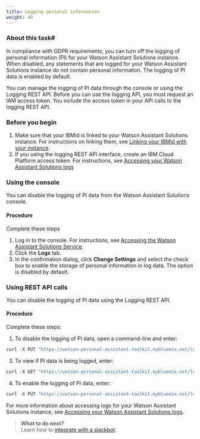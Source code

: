 ```yaml
---
title: Logging personal information
weight: 40
---
```

### About this task#
In compliance with GDPR requirements, you can turn off the logging of personal information (PI) for your Watson Assistant Solutions instance.  When disabled, any statements that are logged for your Watson Assistant Solutions instance do not contain personal information. The logging of PI data is enabled by default.

You can manage the logging of PI data through the console or using the Logging REST API. Before you can use the logging API, you must request an IAM access token.  You include the access token in your API calls to the logging REST API.

### Before you begin
1. Make sure that your IBMid is linked to your Watson Assistant Solutions instance.  For instructions on linking them, see [Linking your IBMid with your instance]({{site.baseurl}}/further-topics/login-with-IBMid/).
2. If you using the logging REST API interface, create an IBM Cloud Platform access token.  For instructions, see [Accessing your Watson Assistant Solutions logs]({{site.baseurl}}/further-topics/get-api-key/)

### Using the console
You can disable the logging of PI data from the Watson Assistant Solutions console.

#### Procedure
Complete these steps
1. Log in to the console. For instructions, see [Accessing the Watson Assistant Solutions Service]({{site.baseurl}}/get-started/get-api-key/).
2. Click the **Logs** tab.
3. In the confirmation dialog, click **Change Settings** and select the check box to enable the storage of personal information in log data.  The option is disabled by default.

### Using REST API calls
You can disable the logging of PI data using the Logging REST API.

#### Procedure
Complete these steps:
1. To disable the logging of PI data, open a command-line and enter:
```javascript
curl -X PUT "https://watson-personal-assistant-toolkit.mybluemix.net/logging/pi/off" -H "accept: application/json" -H "Content-Type: application/json" --header "authorization: Bearer `node printToken.js paste-your-Platform-API-key-here`"
```
3. To view if PI data is being logged, enter:
```javascript
curl -X GET "https://watson-personal-assistant-toolkit.mybluemix.net/logging/pi" -H "accept: application/json" --header "authorization: Bearer `node printToken.js paste-your-Platform-API-key-here`"
```
4. To enable the logging of PI data, enter:
```javascript
curl -X PUT "https://watson-personal-assistant-toolkit.mybluemix.net/logging/pi/on" -H "accept: application/json" -H "Content-Type: application/json" --header "authorization: Bearer `node printToken.js paste-your-Platform-API-key-here`"
```

For more information about accessing logs for your Watson Assistant Solutions instance, see [Accessing your Watson Assistant Solutions logs]({{site.baseurl}}/further-topics/get-logs/).

> **What to do next?**<br/>
Learn how to [integrate with a slackbot]({{site.baseurl}}/further-topics/slackbot-integration/).
